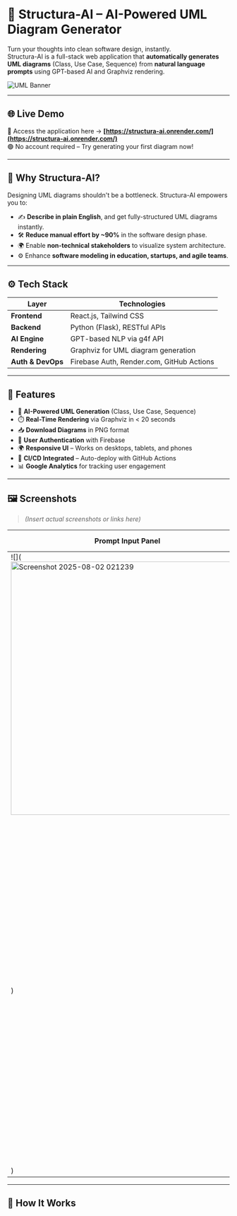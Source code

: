 # 🧠 Structura-AI – AI-Powered UML Diagram Generator

Turn your thoughts into clean software design, instantly.  
Structura-AI is a full-stack web application that **automatically generates UML diagrams** (Class, Use Case, Sequence) from **natural language prompts** using GPT-based AI and Graphviz rendering.

![UML Banner](https://your-image-or-banner-url.com) <!-- Optional banner image -->

---

## 🌐 Live Demo

🚀 Access the application here → **[https://structura-ai.onrender.com/](https://structura-ai.onrender.com/)**  
🟢 No account required – Try generating your first diagram now!

---

## 📌 Why Structura-AI?

Designing UML diagrams shouldn't be a bottleneck. Structura-AI empowers you to:
- ✍️ **Describe in plain English**, and get fully-structured UML diagrams instantly.
- 🛠️ **Reduce manual effort by ~90%** in the software design phase.
- 🌍 Enable **non-technical stakeholders** to visualize system architecture.
- ⚙️ Enhance **software modeling in education, startups, and agile teams**.

---

## ⚙️ Tech Stack

| Layer          | Technologies                           |
|----------------|----------------------------------------|
| **Frontend**   | React.js, Tailwind CSS                 |
| **Backend**    | Python (Flask), RESTful APIs           |
| **AI Engine**  | GPT-based NLP via g4f API              |
| **Rendering**  | Graphviz for UML diagram generation    |
| **Auth & DevOps** | Firebase Auth, Render.com, GitHub Actions |

---

## 🧩 Features

- 🧠 **AI-Powered UML Generation** (Class, Use Case, Sequence)
- ⏱️ **Real-Time Rendering** via Graphviz in < 20 seconds
- 📥 **Download Diagrams** in PNG format
- 🔐 **User Authentication** with Firebase
- 🌍 **Responsive UI** – Works on desktops, tablets, and phones
- 🚀 **CI/CD Integrated** – Auto-deploy with GitHub Actions
- 📊 **Google Analytics** for tracking user engagement

---

## 🖼️ Screenshots

> *(Insert actual screenshots or links here)*

| Prompt Input Panel | UML Diagram Output | Mobile View |
|--------------------|--------------------|-------------|
| ![](<img width="522" height="574" alt="Screenshot 2025-08-02 021239" src="https://github.com/user-attachments/assets/03867456-5a78-419f-b943-5c426df9790b" />
)         | ![](<img width="940" height="764" alt="Screenshot 2025-08-02 021256" src="https://github.com/user-attachments/assets/13b9258d-0963-4149-88b6-c6f3ea609538" />
)         | ![](link3)  |

---

## 🔄 How It Works

